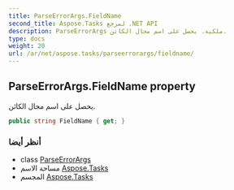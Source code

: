 ```yaml
---
title: ParseErrorArgs.FieldName
second_title: Aspose.Tasks لمرجع .NET API
description: ParseErrorArgs ملكية. يحصل على اسم مجال الكائن.
type: docs
weight: 20
url: /ar/net/aspose.tasks/parseerrorargs/fieldname/
---
```

## ParseErrorArgs.FieldName property

يحصل على اسم مجال الكائن.

```csharp
public string FieldName { get; }
```

### أنظر أيضا

* class [ParseErrorArgs](../)
* مساحة الاسم [Aspose.Tasks](../../parseerrorargs/)
* المجسم [Aspose.Tasks](../../../)


